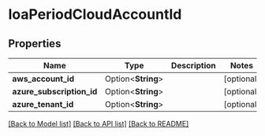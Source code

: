 # IoaPeriodCloudAccountId

## Properties

Name | Type | Description | Notes
------------ | ------------- | ------------- | -------------
**aws_account_id** | Option<**String**> |  | [optional]
**azure_subscription_id** | Option<**String**> |  | [optional]
**azure_tenant_id** | Option<**String**> |  | [optional]

[[Back to Model list]](../README.md#documentation-for-models) [[Back to API list]](../README.md#documentation-for-api-endpoints) [[Back to README]](../README.md)


